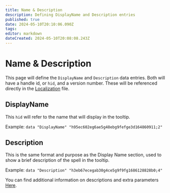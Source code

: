 ```yaml
---
title: Name & Description
description: Defining DisplayName and Description entries
published: true
date: 2024-05-10T20:10:06.090Z
tags: 
editor: markdown
dateCreated: 2024-05-10T20:08:08.243Z
---
```


# Name & Description
This page will define the `DisplayName` and `Description` data entries. Both will have a handle id, or `hid`, and a version number. These will be referenced directly in the [Localization](Link) file.

## DisplayName
This `hid` will refer to the name that will display in the tooltip.

Example: `data "DisplayName" "h95ec602eg6ae5g48ebg9fefge3d164860911;2"`

## Description
This is the same format and purpose as the Display Name section, used to show a brief description of the spell in the tooltip.

Example: `data "Description" "h3eb67ecegab30g4ce5g9f9fg1686128828b0;4"`

You can find additional information on descriptions and extra parameters [Here](/Information/Spells/Spell-Data/Name-Description/Additional-Info).